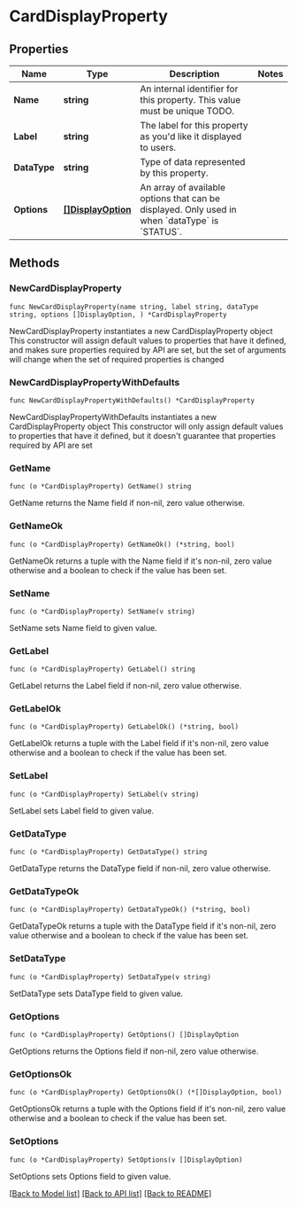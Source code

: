 # CardDisplayProperty

## Properties

Name | Type | Description | Notes
------------ | ------------- | ------------- | -------------
**Name** | **string** | An internal identifier for this property. This value must be unique TODO. | 
**Label** | **string** | The label for this property as you&#39;d like it displayed to users. | 
**DataType** | **string** | Type of data represented by this property. | 
**Options** | [**[]DisplayOption**](DisplayOption.md) | An array of available options that can be displayed. Only used in when &#x60;dataType&#x60; is &#x60;STATUS&#x60;. | 

## Methods

### NewCardDisplayProperty

`func NewCardDisplayProperty(name string, label string, dataType string, options []DisplayOption, ) *CardDisplayProperty`

NewCardDisplayProperty instantiates a new CardDisplayProperty object
This constructor will assign default values to properties that have it defined,
and makes sure properties required by API are set, but the set of arguments
will change when the set of required properties is changed

### NewCardDisplayPropertyWithDefaults

`func NewCardDisplayPropertyWithDefaults() *CardDisplayProperty`

NewCardDisplayPropertyWithDefaults instantiates a new CardDisplayProperty object
This constructor will only assign default values to properties that have it defined,
but it doesn't guarantee that properties required by API are set

### GetName

`func (o *CardDisplayProperty) GetName() string`

GetName returns the Name field if non-nil, zero value otherwise.

### GetNameOk

`func (o *CardDisplayProperty) GetNameOk() (*string, bool)`

GetNameOk returns a tuple with the Name field if it's non-nil, zero value otherwise
and a boolean to check if the value has been set.

### SetName

`func (o *CardDisplayProperty) SetName(v string)`

SetName sets Name field to given value.


### GetLabel

`func (o *CardDisplayProperty) GetLabel() string`

GetLabel returns the Label field if non-nil, zero value otherwise.

### GetLabelOk

`func (o *CardDisplayProperty) GetLabelOk() (*string, bool)`

GetLabelOk returns a tuple with the Label field if it's non-nil, zero value otherwise
and a boolean to check if the value has been set.

### SetLabel

`func (o *CardDisplayProperty) SetLabel(v string)`

SetLabel sets Label field to given value.


### GetDataType

`func (o *CardDisplayProperty) GetDataType() string`

GetDataType returns the DataType field if non-nil, zero value otherwise.

### GetDataTypeOk

`func (o *CardDisplayProperty) GetDataTypeOk() (*string, bool)`

GetDataTypeOk returns a tuple with the DataType field if it's non-nil, zero value otherwise
and a boolean to check if the value has been set.

### SetDataType

`func (o *CardDisplayProperty) SetDataType(v string)`

SetDataType sets DataType field to given value.


### GetOptions

`func (o *CardDisplayProperty) GetOptions() []DisplayOption`

GetOptions returns the Options field if non-nil, zero value otherwise.

### GetOptionsOk

`func (o *CardDisplayProperty) GetOptionsOk() (*[]DisplayOption, bool)`

GetOptionsOk returns a tuple with the Options field if it's non-nil, zero value otherwise
and a boolean to check if the value has been set.

### SetOptions

`func (o *CardDisplayProperty) SetOptions(v []DisplayOption)`

SetOptions sets Options field to given value.



[[Back to Model list]](../README.md#documentation-for-models) [[Back to API list]](../README.md#documentation-for-api-endpoints) [[Back to README]](../README.md)


